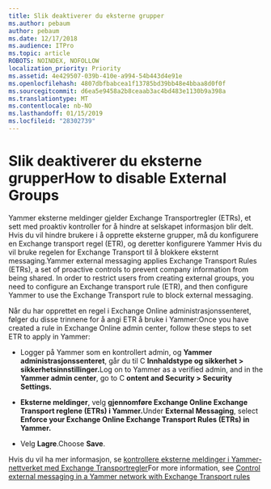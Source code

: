 ```yaml
---
title: Slik deaktiverer du eksterne grupper
ms.author: pebaum
author: pebaum
ms.date: 12/17/2018
ms.audience: ITPro
ms.topic: article
ROBOTS: NOINDEX, NOFOLLOW
localization_priority: Priority
ms.assetid: 4e429507-039b-410e-a994-54b443d4e91e
ms.openlocfilehash: 4807dbfbabcea1f13785bd39bb48e4bbaa8d0f0f
ms.sourcegitcommit: d6ea5e9458a2b8ceaab3ac4bd483e1130b9a398a
ms.translationtype: MT
ms.contentlocale: nb-NO
ms.lasthandoff: 01/15/2019
ms.locfileid: "28302739"
---
```

# <a name="how-to-disable-external-groups"></a><span data-ttu-id="d6477-102">Slik deaktiverer du eksterne grupper</span><span class="sxs-lookup"><span data-stu-id="d6477-102">How to disable External Groups</span></span>

<span data-ttu-id="d6477-p101">Yammer eksterne meldinger gjelder Exchange Transportregler (ETRs), et sett med proaktiv kontroller for å hindre at selskapet informasjon blir delt. Hvis du vil hindre brukere i å opprette eksterne grupper, må du konfigurere en Exchange transport regel (ETR), og deretter konfigurere Yammer Hvis du vil bruke regelen for Exchange Transport til å blokkere eksternt messaging.</span><span class="sxs-lookup"><span data-stu-id="d6477-p101">Yammer external messaging applies Exchange Transport Rules (ETRs), a set of proactive controls to prevent company information from being shared. In order to restrict users from creating external groups, you need to configure an Exchange transport rule (ETR), and then configure Yammer to use the Exchange Transport rule to block external messaging.</span></span> 
  
<span data-ttu-id="d6477-105">Når du har opprettet en regel i Exchange Online administrasjonssenteret, følger du disse trinnene for å angi ETR å bruke i Yammer:</span><span class="sxs-lookup"><span data-stu-id="d6477-105">Once you have created a rule in Exchange Online admin center, follow these steps to set ETR to apply in Yammer:</span></span>
  
- <span data-ttu-id="d6477-106">Logger på Yammer som en kontrollert admin, og **Yammer administrasjonssenteret**, går du til C **Innhaldstype og sikkerhet \> sikkerhetsinnstillinger.**</span><span class="sxs-lookup"><span data-stu-id="d6477-106">Log on to Yammer as a verified admin, and in the **Yammer admin center**, go to C **ontent and Security \> Security Settings.**</span></span>
    
- <span data-ttu-id="d6477-107">**Eksterne meldinger**, velg **gjennomføre Exchange Online Exchange Transport reglene (ETRs) i Yammer.**</span><span class="sxs-lookup"><span data-stu-id="d6477-107">Under **External Messaging**, select **Enforce your Exchange Online Exchange Transport Rules (ETRs) in Yammer.**</span></span>
    
- <span data-ttu-id="d6477-108">Velg **Lagre**.</span><span class="sxs-lookup"><span data-stu-id="d6477-108">Choose **Save**.</span></span> 
    
<span data-ttu-id="d6477-109">Hvis du vil ha mer informasjon, se [kontrollere eksterne meldinger i Yammer-nettverket med Exchange Transportregler](https://support.office.com/en-us/article/Control-external-messaging-in-a-Yammer-network-with-Exchange-Transport-Rules-f8fd6403-c8f3-4307-9230-65304d6000d9)</span><span class="sxs-lookup"><span data-stu-id="d6477-109">For more information, see [Control external messaging in a Yammer network with Exchange Transport rules](https://support.office.com/en-us/article/Control-external-messaging-in-a-Yammer-network-with-Exchange-Transport-Rules-f8fd6403-c8f3-4307-9230-65304d6000d9)</span></span>
  


